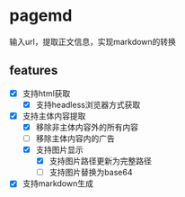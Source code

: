 # pagemd
输入url，提取正文信息，实现markdown的转换

## features
- [x] 支持html获取
  - [x] 支持headless浏览器方式获取
- [x] 支持主体内容提取
  - [x] 移除非主体内容外的所有内容
  - [ ] 移除主体内容内的广告
  - [x] 支持图片显示
    - [x] 支持图片路径更新为完整路径
    - [ ] 支持图片替换为base64
- [x] 支持markdown生成